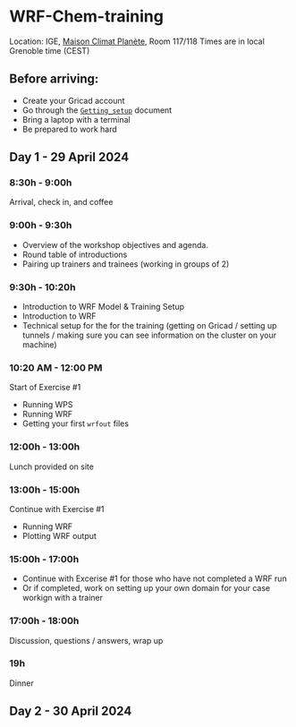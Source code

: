 # WRF-Chem-training

Location: IGE, [Maison Climat Planète](https://maps.app.goo.gl/KaQYgSXwoWRBK5JK7), Room 117/118
Times are in local Grenoble time (CEST)

## Before arriving:
- Create your Gricad account
- Go through the [`Getting_setup`](https://github.com/Regional-Modeling-LATMOS-IGE/WRF-Chem-training/blob/main/Getting_setup.md) document
- Bring a laptop with a terminal
- Be prepared to work hard

## Day 1 - 29 April 2024

### 8:30h - 9:00h
Arrival, check in, and coffee

### 9:00h - 9:30h
- Overview of the workshop objectives and agenda.
- Round table of introductions
- Pairing up trainers and trainees (working in groups of 2)

### 9:30h - 10:20h 
- Introduction to WRF Model & Training Setup
- Introduction to WRF
- Technical setup for the for the training (getting on Gricad / setting up tunnels / making sure you can see information on the cluster on your machine)

### 10:20 AM - 12:00 PM 
Start of Exercise #1
- Running WPS
- Running WRF
- Getting your first `wrfout` files

### 12:00h - 13:00h
Lunch provided on site

### 13:00h - 15:00h
Continue with Exercise #1
- Running WRF
- Plotting WRF output

### 15:00h - 17:00h
- Continue with Excerise #1 for those who have not completed a WRF run
- Or if completed, work on setting up your own domain for your case workign with a trainer

### 17:00h - 18:00h
Discussion, questions / answers,  wrap up

### 19h
Dinner

## Day 2 - 30 April 2024

